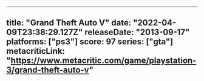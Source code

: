 
---
title: "Grand Theft Auto V"
date: "2022-04-09T23:38:29.127Z"
releaseDate: "2013-09-17"
platforms: ["ps3"]
score: 97
series: ["gta"]
metacriticLink: "https://www.metacritic.com/game/playstation-3/grand-theft-auto-v"
---
